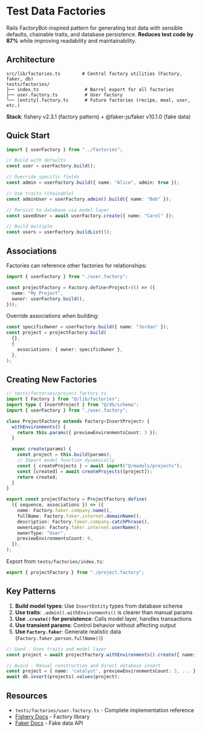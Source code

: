 # Test Data Factories

Rails FactoryBot-inspired pattern for generating test data with sensible defaults, chainable traits, and database persistence. **Reduces test code by 87%** while improving readability and maintainability.

## Architecture

```
src/lib/factories.ts        # Central factory utilities (Factory, faker, db)
tests/factories/
├── index.ts                 # Barrel export for all factories
├── user.factory.ts          # User factory
└── [entity].factory.ts      # Future factories (recipe, meal, user, etc.)
```

**Stack**: fishery v2.3.1 (factory pattern) + @faker-js/faker v10.1.0 (fake data)

## Quick Start

```typescript
import { userFactory } from "../factories";

// Build with defaults
const user = userFactory.build();

// Override specific fields
const admin = userFactory.build({ name: "Alice", admin: true });

// Use traits (chainable)
const adminUser = userFactory.admin().build({ name: "Bob" });

// Persist to database via model layer
const savedUser = await userFactory.create({ name: "Carol" });

// Build multiple
const users = userFactory.buildList(5);
```

## Associations

Factories can reference other factories for relationships:

```typescript
import { userFactory } from "./user.factory";

const projectFactory = Factory.define<Project>(() => ({
  name: "My Project",
  owner: userFactory.build(),
}));
```

Override associations when building:

```typescript
const specificOwner = userFactory.build({ name: "Jordan" });
const project = projectFactory.build(
  {},
  {
    associations: { owner: specificOwner },
  },
);
```

## Creating New Factories

```typescript
// tests/factories/project.factory.ts
import { Factory } from "@/lib/factories";
import type { InsertProject } from "@/db/schema";
import { userFactory } from "./user.factory";

class ProjectFactory extends Factory<InsertProject> {
  withEnvironments() {
    return this.params({ previewEnvironmentsCount: 3 });
  }

  async create(params) {
    const project = this.build(params);
    // Import model function dynamically
    const { createProjects } = await import("@/models/projects");
    const [created] = await createProjects([project]);
    return created;
  }
}

export const projectFactory = ProjectFactory.define(
  ({ sequence, associations }) => ({
    name: Factory.faker.company.name(),
    fullName: Factory.faker.internet.domainName(),
    description: Factory.faker.company.catchPhrase(),
    ownerLogin: Factory.faker.internet.userName(),
    ownerType: "User",
    previewEnvironmentsCount: 0,
  }),
);
```

Export from `tests/factories/index.ts`:

```typescript
export { projectFactory } from "./project.factory";
```

## Key Patterns

1. **Build model types**: Use `InsertEntity` types from database schema
2. **Use traits**: `.admin().withEnvironments()` is clearer than manual params
3. **Use `.create()` for persistence**: Calls model layer, handles transactions
4. **Use transient params**: Control behavior without affecting output
5. **Use `Factory.faker`**: Generate realistic data (`Factory.faker.person.fullName()`)

```typescript
// Good - Uses traits and model layer
const project = await projectFactory.withEnvironments().create({ name: 'catalyst' });

// Avoid - Manual construction and direct database insert
const project = { name: 'catalyst', previewEnvironmentsCount: 3, ... };
await db.insert(projects).values(project);
```

## Resources

- `tests/factories/user.factory.ts` - Complete implementation reference
- [Fishery Docs](https://github.com/thoughtbot/fishery) - Factory library
- [Faker Docs](https://fakerjs.dev/) - Fake data API
